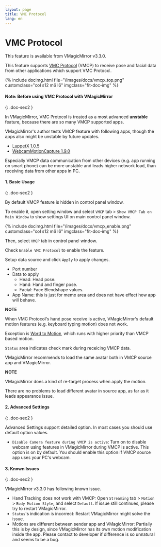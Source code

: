 ```yaml
---
layout: page
title: VMC Protocol
lang: en
---
```


# VMC Protocol

This feature is available from VMagicMirror v3.3.0.

This feature supports [VMC Protocol](https://protocol.vmc.info/) (VMCP) to receive pose and facial data from other applications which support VMC Protocol.

<div class="row">
{% include docimg.html file="/images/docs/vmcp_top.png" customclass="col s12 m6 l6" imgclass="fit-doc-img" %}
</div>


#### Note: Before using VMC Protocol with VMagicMirror
{: .doc-sec2 }

In VMagicMirror, VMC Protocol is treated as a most advanced **unstable** feature, because there are so many VMCP supported apps.

VMagicMirror's author tests VMCP feature with following apps, though the apps also might be unstable by future updates.

<div class="doc-ul" markdown="1">

- [LuppetX 1.0.5](https://luppet.jp/)
- [WebcamMotionCapture 1.9.0](https://webcammotioncapture.info/)

</div>

Especially VMCP data communication from other devices (e.g. app running on smart phone) can be more unstable and leads higher network load, than receiving data from other apps in PC.


#### 1. Basic Usage
{: .doc-sec2 }

By default VMCP feature is hidden in control panel window.

To enable it, open setting window and select `VMCP` tab > `Show VMCP Tab on Main Window` to show settings UI on main control panel window.

<div class="row">
{% include docimg.html file="/images/docs/vmcp_enable.png" customclass="col s12 m6 l6" imgclass="fit-doc-img" %}
</div>

Then, select `VMCP` tab in control panel window.

Check `Enable VMC Protocol` to enable the feature.

Setup data source and click `Apply` to apply changes. 

<div class="doc-ul" markdown="1">

- Port number
- Data to apply
  - Head: Head pose.
  - Hand: Hand and finger pose.
  - Facial: Face Blendshape values.
- App Name: this is just for memo area and does not have effect how app will behave.

</div>

<div class="note-area" markdown="1">

**NOTE**

When VMC Protocol's hand pose receive is active, VMagicMirror's default motion features (e.g. keyboard typing motion) does not work.

Exception is [Word to Motion](./expressions), which runs with higher priority than VMCP based motion.

</div>

`Status` area indicates check mark during receicing VMCP data.

VMagicMirror recommends to load the same avatar both in VMCP source app and VMagicMirror.

<div class="note-area" markdown="1">

**NOTE**

VMagicMirror does a kind of re-target process when apply the motion.

There are no problems to load different avatar in source app, as far as it leads appearance issue.

</div>


#### 2. Advanced Settings
{: .doc-sec2 }

Advanced Settings support detailed option. In most cases you should use default option values.

<div class="doc-ul" markdown="1">

- `Disable Camera feature during VMCP is active`: Turn on to disable webcam using features in VMagicMirror during VMCP is active. This option is on by default. You should enable this option if VMCP source app uses your PC's webcam.

</div>


#### 3. Known Issues
{: .doc-sec2 }

VMagicMirror v3.3.0 has following known issue.

<div class="doc-ul" markdown="1">

- Hand Tracking does not work with VMCP: Open `Streaming` tab > `Motion` > `Body Motion Style`, and select `Default`. If issue still continues, please try to restart VMagicMirror.
- `Status`'s indication is incorrect: Restart VMagicMirror might solve the issue.
- Motions are different between sender app and VMagicMirror: Partially this is by design, since VMagicMirror has its own motion modification inside the app. Please contact to developer if difference is so unnatural and seems to be a bug.

</div>

